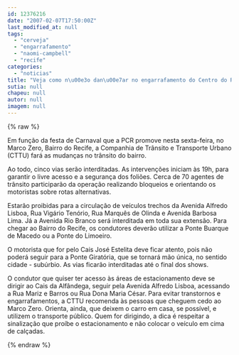 ```yaml
---
id: 12376216
date: "2007-02-07T17:50:00Z"
last_modified_at: null
tags:
  - "cerveja"
  - "engarrafamento"
  - "naomi-campbell"
  - "recife"
categories:
  - "noticias"
title: "Veja como n\u00e3o dan\u00e7ar no engarrafamento do Centro do Recife amanh\u00e3"
sutia: null
chapeu: null
autor: null
imagem: null
---
```

{% raw %}
<p><P>Em função da festa de Carnaval que a PCR promove nesta sexta-feira, no Marco Zero, Bairro do Recife, a Companhia de Trânsito e Transporte Urbano (CTTU) fará as mudanças no trânsito do bairro. </P></p>
<p><P>Ao todo, cinco vias serão interditadas. As intervenções iniciam às 19h, para garantir o livre acesso e a segurança dos foliões. Cerca de 70 agentes de trânsito participarão da operação realizando bloqueios e orientando os motoristas sobre rotas alternativas. </P></p>
<p><P>Estarão proibidas para a circulação de veículos trechos da Avenida Alfredo Lisboa, Rua Vigário Tenório, Rua Marquês de Olinda e Avenida Barbosa Lima. Já a Avenida Rio Branco será interditada em toda sua extensão. Para chegar ao Bairro do Recife, os condutores deverão utilizar a Ponte Buarque de Macedo ou a Ponte do Limoeiro. </P></p>
<p><P>O motorista que for pelo Cais José Estelita deve ficar atento, pois não poderá seguir para a Ponte Giratória, que se tornará mão única, no sentido cidade - subúrbio. As vias ficarão interditadas até o final dos shows.</P></p>
<p><P>O condutor que quiser ter acesso às áreas de estacionamento deve se dirigir ao Cais da Alfândega, seguir pela Avenida Alfredo Lisboa, acessando a Rua Mariz e Barros ou Rua Dona Maria César. Para evitar transtornos e engarrafamentos, a CTTU recomenda às pessoas que cheguem cedo ao Marco Zero. Orienta, ainda, que deixem o carro em casa, se possível, e utilizem o transporte público. Quem for dirigindo, a dica é respeitar a sinalização que proíbe o estacionamento e não colocar o veículo em cima de calçadas.</P> </p>
{% endraw %}